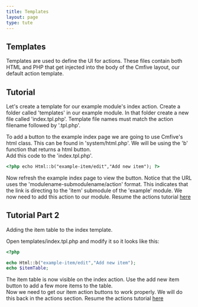 ```yaml
---
title: Templates
layout: page
type: tute
---
```


## Templates

Templates are used to define the UI for actions. These files contain both HTML and PHP that get injected into the body of the Cmfive layout, our default action template.

## Tutorial

Let's create a template for our example module's index action. Create a folder called 'templates' in our example module. In that folder create a new file called 'index.tpl.php'. Template file names must match the action filename followed by '.tpl.php'.

To add a button to the example index page we are going to use Cmfive's html class. This can be found in 'system/html.php'. We will be using the 'b' function that returns a html button.<br />
Add this code to the 'index.tpl.php'.
```html
<?php echo Html::b("example-item/edit","Add new item"); ?>
```
Now refresh the example index page to view the button. Notice that the URL uses the 'modulename-submodulename/action' format. This indicates that the link is directing to the 'item' submodule of the 'example' module. We now need to add this action to our module. Resume the actions tutorial [here](actions#tutorial-part-2)

## Tutorial Part 2

Adding the item table to the index template.

Open templates/index.tpl.php and modify it so it looks like this:
```php
<?php

echo Html::b("example-item/edit","Add new item");
echo $itemTable;
```
The item table is now visible on the index action. Use the add new item button to add a few more items to the table.<br />
Now we need to get our item action buttons to work properly. We will do this back in the actions section. Resume the actions tutorial [here](actions#tutorial-part-3)